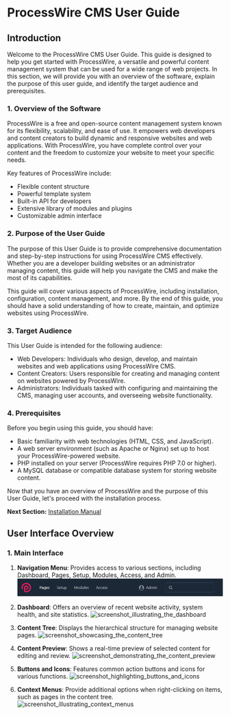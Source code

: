 # ProcessWire CMS User Guide

## Introduction

Welcome to the ProcessWire CMS User Guide. This guide is designed to help you get started with ProcessWire, a versatile and powerful content management system that can be used for a wide range of web projects. In this section, we will provide you with an overview of the software, explain the purpose of this user guide, and identify the target audience and prerequisites.

### 1. Overview of the Software

ProcessWire is a free and open-source content management system known for its flexibility, scalability, and ease of use. It empowers web developers and content creators to build dynamic and responsive websites and web applications. With ProcessWire, you have complete control over your content and the freedom to customize your website to meet your specific needs.

Key features of ProcessWire include:

- Flexible content structure
- Powerful template system
- Built-in API for developers
- Extensive library of modules and plugins
- Customizable admin interface

### 2. Purpose of the User Guide

The purpose of this User Guide is to provide comprehensive documentation and step-by-step instructions for using ProcessWire CMS effectively. Whether you are a developer building websites or an administrator managing content, this guide will help you navigate the CMS and make the most of its capabilities.

This guide will cover various aspects of ProcessWire, including installation, configuration, content management, and more. By the end of this guide, you should have a solid understanding of how to create, maintain, and optimize websites using ProcessWire.

### 3. Target Audience

This User Guide is intended for the following audience:

- Web Developers: Individuals who design, develop, and maintain websites and web applications using ProcessWire CMS.
- Content Creators: Users responsible for creating and managing content on websites powered by ProcessWire.
- Administrators: Individuals tasked with configuring and maintaining the CMS, managing user accounts, and overseeing website functionality.

### 4. Prerequisites

Before you begin using this guide, you should have:

- Basic familiarity with web technologies (HTML, CSS, and JavaScript).
- A web server environment (such as Apache or Nginx) set up to host your ProcessWire-powered website.
- PHP installed on your server (ProcessWire requires PHP 7.0 or higher).
- A MySQL database or compatible database system for storing website content.

Now that you have an overview of ProcessWire and the purpose of this User Guide, let's proceed with the installation process.

**Next Section:** [Installation Manual](Process%20Wire%20CMS%20Installation%20Manual.docx)

## User Interface Overview

### 1. Main Interface

1. **Navigation Menu**: Provides access to various sections, including Dashboard, Pages, Setup, Modules, Access, and Admin.
   ![screenshot_displaying_the_navigation_menu](https://github.com/Humaka01/software-development-and-documentation/blob/main/Process%20Wire%20CMS/screenshots/screenshot_displaying_the_navigation_menu.png)

2. **Dashboard**: Offers an overview of recent website activity, system health, and site statistics.
   ![screenshot_illustrating_the_dashboard]()

3. **Content Tree**: Displays the hierarchical structure for managing website pages.
   ![screenshot_showcasing_the_content_tree]()

4. **Content Preview**: Shows a real-time preview of selected content for editing and review.
   ![screenshot_demonstrating_the_content_preview]()

5. **Buttons and Icons**: Features common action buttons and icons for various functions.
   ![screenshot_highlighting_buttons_and_icons]()

6. **Context Menus**: Provide additional options when right-clicking on items, such as pages in the content tree.
   ![screenshot_illustrating_context_menus]()
